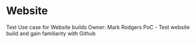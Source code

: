 # Website
Test Use case for Website builds
Owner: Mark Rodgers
PoC - Test website build and gain familiarity with Github
